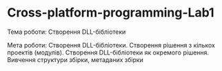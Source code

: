 # Cross-platform-programming-Lab1
Тема роботи: Створення DLL-бібліотеки

Мета роботи: Створення DLL-бібліотеки. Створення рішення
з кількох проектів (модулів). Створення DLL-бібліотеки як
окремого рішення. Вивчення структури збірки, метаданих
збірки

